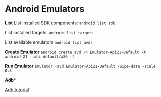 Android Emulators
=======================
**List**
List installed SDK components:
```android list sdk```

List installed targets:
```android list targets```

List available emulators
```android list avds```

**Create Emulator**
```android create avd -n Emulator-Api21-Default -t android-21 --abi default/x86 -f```

**Run Emulator**
```emulator -avd Emulator-Api21-Default -wipe-data -scale 0.5```

**Adb***

[Adb tutorial](http://adbshell.com/commands/adb-install)